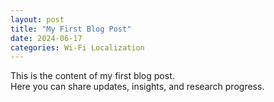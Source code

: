```yaml
---
layout: post
title: "My First Blog Post"
date: 2024-06-17
categories: Wi-Fi Localization
---
```


This is the content of my first blog post.  
Here you can share updates, insights, and research progress.
